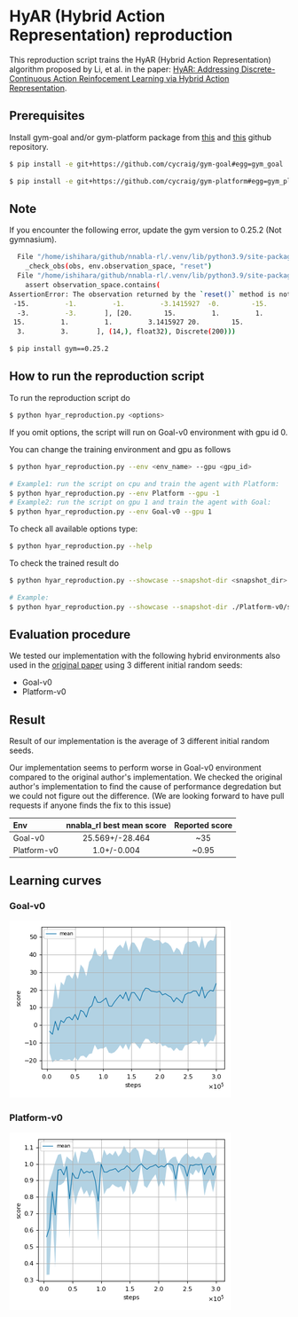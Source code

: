 # HyAR (Hybrid Action Representation) reproduction

This reproduction script trains the HyAR (Hybrid Action Representation) algorithm proposed by Li, et al. in the paper: 
[HyAR: Addressing Discrete-Continuous Action Reinfocement Learning via Hybrid Action Representation](https://openreview.net/pdf?id=64trBbOhdGU).

## Prerequisites

Install gym-goal and/or gym-platform package from [this](https://github.com/cycraig/gym-goal) and [this](https://github.com/cycraig/gym-goal) github repository.

```sh
$ pip install -e git+https://github.com/cycraig/gym-goal#egg=gym_goal
```

```sh
$ pip install -e git+https://github.com/cycraig/gym-platform#egg=gym_platform
```

## Note

If you encounter the following error, update the gym version to 0.25.2 (Not gymnasium).

```sh
  File "/home/ishihara/github/nnabla-rl/.venv/lib/python3.9/site-packages/gym/utils/passive_env_checker.py", line 247, in passive_env_reset_check
    _check_obs(obs, env.observation_space, "reset")
  File "/home/ishihara/github/nnabla-rl/.venv/lib/python3.9/site-packages/gym/utils/passive_env_checker.py", line 113, in _check_obs
    assert observation_space.contains(
AssertionError: The observation returned by the `reset()` method is not contained with the observation space (Tuple(Box([ -0.        -15.         -1.         -1.         -3.1415927  -0.
 -15.         -1.         -1.         -3.1415927  -0.        -15.
  -3.         -3.       ], [20.        15.         1.         1.         3.1415927 20.
 15.         1.         1.         3.1415927 20.        15.
  3.         3.       ], (14,), float32), Discrete(200)))
```

```sh
$ pip install gym==0.25.2
```

## How to run the reproduction script

To run the reproduction script do

```sh
$ python hyar_reproduction.py <options>
```

If you omit options, the script will run on Goal-v0 environment with gpu id 0.

You can change the training environment and gpu as follows

```sh
$ python hyar_reproduction.py --env <env_name> --gpu <gpu_id>
```

```sh
# Example1: run the script on cpu and train the agent with Platform:
$ python hyar_reproduction.py --env Platform --gpu -1
# Example2: run the script on gpu 1 and train the agent with Goal:
$ python hyar_reproduction.py --env Goal-v0 --gpu 1
```

To check all available options type:

```sh
$ python hyar_reproduction.py --help
```

To check the trained result do

```sh
$ python hyar_reproduction.py --showcase --snapshot-dir <snapshot_dir> --render
```

```sh
# Example:
$ python hyar_reproduction.py --showcase --snapshot-dir ./Platform-v0/seed-1/iteration-250000/ --render
```

## Evaluation procedure

We tested our implementation with the following hybrid environments also used in the [original paper](https://openreview.net/pdf?id=64trBbOhdGU) using 3 different initial random seeds:

- Goal-v0
- Platform-v0

## Result

Result of our implementation is the average of 3 different initial random seeds.

Our implementation seems to perform worse in Goal-v0 environment compared to the original author's implementation. We checked the original author's implementation to find the cause of performance degredation but we could not figure out the difference.
(We are looking forward to have pull requests if anyone finds the fix to this issue)

|Env|nnabla_rl best mean score|Reported score|
|:---|:---:|:---:|
|Goal-v0|25.569+/-28.464|~35|
|Platform-v0|1.0+/-0.004|~0.95|

## Learning curves

### Goal-v0

![Goal-v0 Result](reproduction_results/Goal-v0_results/result.png)

### Platform-v0

![Platform-v0 Result](reproduction_results/Platform-v0_results/result.png)
